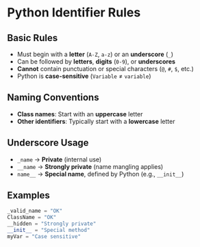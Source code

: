 # Python Identifier Rules

## Basic Rules
- Must begin with a **letter** (`A-Z`, `a-z`) or an **underscore** (`_`)
- Can be followed by **letters**, **digits** (`0-9`), or **underscores**
- **Cannot** contain punctuation or special characters (`@`, `#`, `$`, etc.)
- Python is **case-sensitive** (`Variable` ≠ `variable`)

## Naming Conventions
- **Class names**: Start with an **uppercase** letter
- **Other identifiers**: Typically start with a **lowercase** letter

## Underscore Usage
- `_name` → **Private** (internal use)
- `__name` → **Strongly private** (name mangling applies)
- `name__` → **Special name**, defined by Python (e.g., `__init__`)

## Examples
```python
_valid_name = "OK"
ClassName = "OK"
__hidden = "Strongly private"
__init__ = "Special method"
myVar = "Case sensitive"
